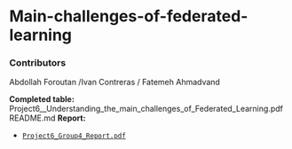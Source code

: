 # Main-challenges-of-federated-learning
### Contributors
Abdollah Foroutan /Ivan Contreras / Fatemeh Ahmadvand


**Completed table:** Project6__Understanding_the_main_challenges_of_Federated_Learning.pdf
README.md
**Report:** 
- [`Project6_Group4_Report.pdf`](/Project6_Group4_Report.pdf)
